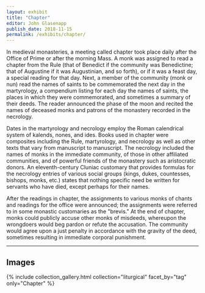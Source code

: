 ```yaml
---
layout: exhibit
title: "Chapter"
editor: John Glasenapp
publish_date: 2018-11-15
permalink: /exhibits/chapter/
---
```


In medieval monasteries, a meeting called chapter took place daily after the Office of Prime or after the morning Mass. A monk was assigned to read a chapter from the Rule (that of Benedict if the community was Benedictine; that of Augustine if it was Augustinian, and so forth), or if it was a feast day, a special reading for that day. Next, a member of the community (monk or nun) read the names of saints to be commemorated the next day in the martyrology, a compendium listing for each day the names of saints, the places in which they were commemorated, and sometimes a summary of their deeds. The reader announced the phase of the moon and recited the names of deceased monks and patrons of the monastery recorded in the necrology.

Dates in the martyrology and necrology employ the Roman calendrical system of kalends, nones, and ides. Books used in chapter were composites including the Rule, martyrology, and necrology as well as other texts that vary from manuscript to manuscript. The necrology included the names of monks in the immediate community, of those in other affiliated communities, and of powerful friends of the monastery such as aristocratic donors. An eleventh-century Cluniac customary that provides formulas for the necrology entries of various social groups (kings, dukes, countesses, bishops, monks, etc.) states that nothing specific need be written for servants who have died, except perhaps for their names.

After the readings in chapter, the assignments to various monks of chants and readings for the office were announced; the assignments were referred to in some monastic customaries as the "brevis." At the end of chapter, monks could publicly accuse other monks of misdeeds, whereupon the wrongdoers would beg pardon or refute the accusation. The community would agree upon a just penalty in accordance with the gravity of the deed, sometimes resulting in immediate corporal punishment.

---

## Images

{% include collection_gallery.html collection="liturgical" facet_by="tag" only="Chapter" %}

<!-- ---

UTS MS 060, ff. 6v-7r: A necrology from a nunnery in 15th-century Germany showing the addition of commemorations over a long period.

---

**Plimpton MS 084: A martyrology of Usuard and Rule of Benedict from France, around 1500**

f. 9r: The first page of the martyrology showing December 24th and 25th. 

f. 66v: A page from the martyrology showing the 15th and 16th of September and the phases of the moon. 

f. 103r: The opening of the Rule of Benedict.
 -->